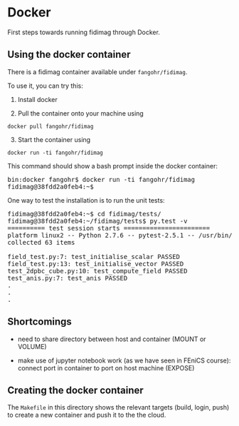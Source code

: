 # Docker

First steps towards running fidimag through Docker.

## Using the docker container

There is a fidimag container available under `fangohr/fidimag`.

To use it, you can try this:

1. Install docker

2. Pull the container onto your machine using

`docker pull fangohr/fidimag`

3. Start the container using

`docker run -ti fangohr/fidimag`

This command should show a bash prompt inside the docker container:

<pre>
bin:docker fangohr$ docker run -ti fangohr/fidimag
fidimag@38fdd2a0feb4:~$
</pre>

One way to test the installation is to run the unit tests:

<pre>
fidimag@38fdd2a0feb4:~$ cd fidimag/tests/
fidimag@38fdd2a0feb4:~/fidimag/tests$ py.test -v 
========== test session starts =======================
platform linux2 -- Python 2.7.6 -- pytest-2.5.1 -- /usr/bin/python
collected 63 items 

field_test.py:7: test_initialise_scalar PASSED
field_test.py:13: test_initialise_vector PASSED
test_2dpbc_cube.py:10: test_compute_field PASSED
test_anis.py:7: test_anis PASSED
.
.
.
</pre>

## Shortcomings

- need to share directory between host and container (MOUNT or VOLUME)

- make use of jupyter notebook work (as we have seen in FEniCS course): connect port in container to port on host machine (EXPOSE)



## Creating the docker container

The `Makefile` in this directory shows the relevant targets (build, login, push) to create a new container and push it to the the cloud.





